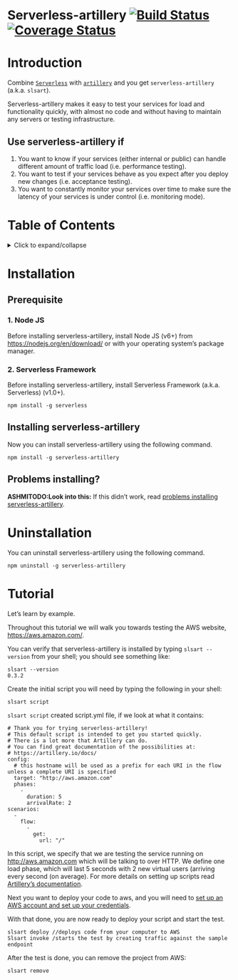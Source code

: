 # Serverless-artillery [![Build Status](https://travis-ci.org/Nordstrom/serverless-artillery.svg?branch=master)](https://travis-ci.org/Nordstrom/serverless-artillery) [![Coverage Status](https://coveralls.io/repos/github/Nordstrom/serverless-artillery/badge.svg?branch=master)](https://coveralls.io/github/Nordstrom/serverless-artillery?branch=master)

[//]: # (Thanks to https://www.divio.com/en/blog/documentation/)


# Introduction
Combine [`Serverless`](https://serverless.com) with [`artillery`](https://artillery.io) and you get `serverless-artillery` (a.k.a. `slsart`). 

Serverless-artillery makes it easy to test your services for load and functionality quickly, with almost no code and without having to maintain any servers or testing infrastructure.

## Use serverless-artillery if
1. You want to know if your services (either internal or public) can handle different amount of traffic load (i.e. performance testing).
1. You want to test if your services behave as you expect after you deploy new changes (i.e. acceptance testing).
1. You want to constantly monitor your services over time to make sure the latency of your services is under control (i.e. monitoring mode).

# Table of Contents
<details><summary>Click to expand/collapse</summary>
<ul>
    <li><a href="#installation">Installation</a></li>
        <ul>
            <li><a href="#prerequisite">Prerequisite</a></li>
            <ul>
                <li><a href="#1-node-js">Node JS</a></li>
                <li><a href="#2-serverless-framework">Serverless Framework</a></li>
                <li><a href="#problems-installing">Problems installing?</a></li>
            </ul>
            <li><a href="#installing-serverless-artillery">Installing serverless-artillery</a></li>
        </ul>
    <li><a href="#uninstallation">Uninstallation</a></li>
    <li><a href="#tutorial">Tutorial</a></li>
</ul>
</details>

# Installation
## Prerequisite
### 1. Node JS
Before installing serverless-artillery, install Node JS (v6+) from https://nodejs.org/en/download/ or with your operating system’s package manager.
### 2. Serverless Framework
Before installing serverless-artillery, install Serverless Framework (a.k.a. Serverless) (v1.0+).
```
npm install -g serverless
```
## Installing serverless-artillery
Now you can install serverless-artillery using the following command.
```
npm install -g serverless-artillery
```
## Problems installing?
**ASHMITODO:Look into this:** If this didn’t work, read [problems installing serverless-artillery](https://github.com/Nordstrom/serverless-artillery/blob/monitoring-mode/root-owns-node-modules.md).

# Uninstallation
You can uninstall serverless-artillery using the following command.
```
npm uninstall -g serverless-artillery
```

# Tutorial

Let’s learn by example.

Throughout this tutorial we will walk you towards testing the AWS website, https://aws.amazon.com/.  

You can verify that serverless-artillery is installed by typing `slsart --version` from your shell; you should see something like:

```
slsart --version
0.3.2
```

Create the initial script you will need by typing the following in your shell:

```
slsart script
```

`slsart script` created script.yml file, if we look at what it contains:

```
# Thank you for trying serverless-artillery!
# This default script is intended to get you started quickly.
# There is a lot more that Artillery can do.
# You can find great documentation of the possibilities at:
# https://artillery.io/docs/
config:
  # this hostname will be used as a prefix for each URI in the flow unless a complete URI is specified
  target: "http://aws.amazon.com"
  phases:
    -
      duration: 5
      arrivalRate: 2
scenarios:
  -
    flow:
      -
        get:
          url: "/"

```

In this script, we specify that we are testing the service running on http://aws.amazon.com which will be talking to over HTTP. We define one load phase, which will last 5 seconds with 2 new virtual users (arriving every second (on average).
For more details on setting up scripts read [Artillery’s documentation](https://artillery.io/docs/script-reference/).

Next you want to deploy your code to aws, and you will need to [set up an AWS account and set up your credentials](https://github.com/Nordstrom/serverless-artillery-workshop/tree/master/Lesson0%20-%20Before%20the%20workshop).

With that done, you are now ready to deploy your script and start the test.

```
slsart deploy //deploys code from your computer to AWS
Slsart invoke /starts the test by creating traffic against the sample endpoint

```

After the test is done, you can remove the project from AWS:

```
slsart remove
```
